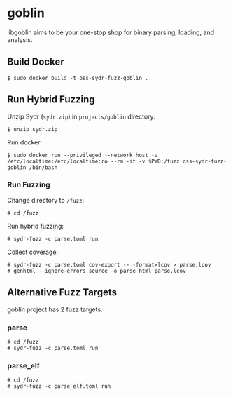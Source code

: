 # goblin

libgoblin aims to be your one-stop shop for binary parsing, loading, and
analysis.

## Build Docker

    $ sudo docker build -t oss-sydr-fuzz-goblin .

## Run Hybrid Fuzzing

Unzip Sydr (`sydr.zip`) in `projects/goblin` directory:

    $ unzip sydr.zip

Run docker:

    $ sudo docker run --privileged --network host -v /etc/localtime:/etc/localtime:ro --rm -it -v $PWD:/fuzz oss-sydr-fuzz-goblin /bin/bash

### Run Fuzzing

Change directory to `/fuzz`:

    # cd /fuzz

Run hybrid fuzzing:

    # sydr-fuzz -c parse.toml run

Collect coverage:

    # sydr-fuzz -c parse.toml cov-export -- -format=lcov > parse.lcov
    # genhtml --ignore-errors source -o parse_html parse.lcov


## Alternative Fuzz Targets

goblin project has 2 fuzz targets.

### parse

    # cd /fuzz
    # sydr-fuzz -c parse.toml run

### parse_elf

    # cd /fuzz
    # sydr-fuzz -c parse_elf.toml run

